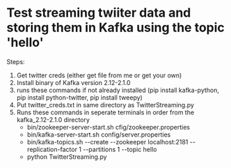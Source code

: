 # Test streaming twiiter data and storing them in Kafka using the topic 'hello'

Steps:
1. Get twitter creds (either get file from me or get your own)
2. Install binary of Kafka version 2.12-2.1.0
3. runs these commands if not already installed (pip install kafka-python, pip install python-twitter, pip install tweepy)
4. Put twitter_creds.txt in same directory as TwitterStreaming.py
5. Runs these commands in seperate terminals in order from the kafka_2.12-2.1.0 directory
	- bin/zookeeper-server-start.sh cfig/zookeeper.properties
	- bin/kafka-server-start.sh config/server.properties
	- bin/kafka-topics.sh --create --zookeeper localhost:2181 --replication-factor 1 --partitions 1 --topic hello
	- python TwitterStreaming.py